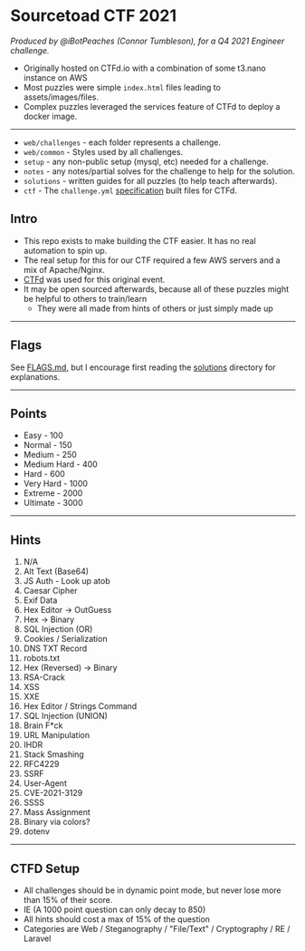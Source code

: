 # Sourcetoad CTF 2021
_Produced by @iBotPeaches (Connor Tumbleson), for a Q4 2021 Engineer challenge._

 * Originally hosted on CTFd.io with a combination of some t3.nano instance on AWS
 * Most puzzles were simple `index.html` files leading to assets/images/files.
 * Complex puzzles leveraged the services feature of CTFd to deploy a docker image.

---

 * `web/challenges` - each folder represents a challenge.
 * `web/common` - Styles used by all challenges.
 * `setup` - any non-public setup (mysql, etc) needed for a challenge.
 * `notes` - any notes/partial solves for the challenge to help for the solution.
 * `solutions` - written guides for all puzzles (to help teach afterwards).
 * `ctf` - The `challenge.yml` [specification](https://github.com/CTFd/ctfcli/blob/master/ctfcli/spec/challenge-example.yml) built files for CTFd.

## Intro

 * This repo exists to make building the CTF easier. It has no real automation to spin up.
 * The real setup for this for our CTF required a few AWS servers and a mix of Apache/Nginx.
 * [CTFd](https://cloud.ctfd.io/) was used for this original event.
 * It may be open sourced afterwards, because all of these puzzles might be helpful to others to train/learn
   * They were all made from hints of others or just simply made up

---
## Flags

See [FLAGS.md](solutions/FLAGS.md), but I encourage first reading the [solutions](solutions) directory for explanations.

---
## Points

 * Easy - 100
 * Normal - 150
 * Medium - 250
 * Medium Hard - 400
 * Hard - 600
 * Very Hard - 1000
 * Extreme - 2000
 * Ultimate - 3000

---
## Hints
 1. N/A
 2. Alt Text (Base64)
 3. JS Auth - Look up atob
 4. Caesar Cipher
 5. Exif Data
 6. Hex Editor -> OutGuess
 7. Hex -> Binary
 8. SQL Injection (OR)
 9. Cookies / Serialization
 10. DNS TXT Record
 11. robots.txt
 12. Hex (Reversed) -> Binary
 13. RSA-Crack
 14. XSS
 15. XXE
 16. Hex Editor / Strings Command
 17. SQL Injection (UNION)
 18. Brain F*ck
 19. URL Manipulation
 20. IHDR
 21. Stack Smashing
 22. RFC4229
 23. SSRF
 24. User-Agent
 25. CVE-2021-3129
 26. SSSS
 27. Mass Assignment
 28. Binary via colors?
 29. dotenv
---
## CTFD Setup

 * All challenges should be in dynamic point mode, but never lose more than 15% of their score.
 * IE (A 1000 point question can only decay to 850)
 * All hints should cost a max of 15% of the question
 * Categories are Web / Steganography / "File/Text" / Cryptography / RE / Laravel